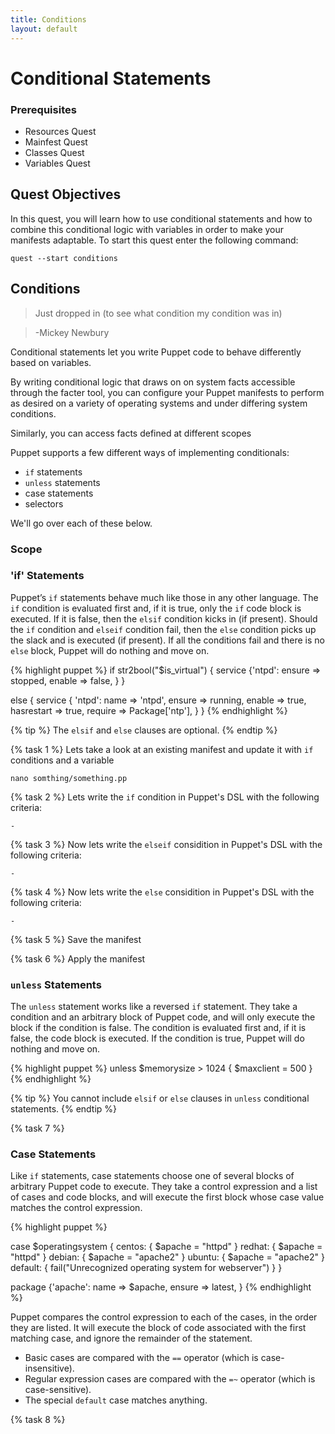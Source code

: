 ```yaml
---
title: Conditions
layout: default
---
```


# Conditional Statements

### Prerequisites

- Resources Quest
- Mainfest Quest
- Classes Quest
- Variables Quest

## Quest Objectives
In this quest, you will learn how to use conditional statements and how to combine this conditional logic with variables in order to make your manifests adaptable. To start this quest enter the following command:

	quest --start conditions

## Conditions

> Just dropped in (to see what condition my condition was in)

> -Mickey Newbury

Conditional statements let you write Puppet code to behave differently based on variables.

By writing conditional logic that draws on on system facts accessible through the facter tool, you can configure your Puppet manifests to perform as desired on a variety of operating systems and under differing system conditions.

Similarly, you can access facts defined at different scopes 

Puppet supports a few different ways of implementing conditionals:
 
 * `if` statements
 * `unless` statements
 * case statements
 * selectors
 
We'll go over each of these below.

### Scope 

### 'if' Statements

Puppet’s `if` statements behave much like those in any other language. The `if` condition is evaluated first and, if it is true, only the `if` code block is executed. If it is false, then the `elsif` condition kicks in (if present). Should the `if` condition and `elseif` condition fail, then the `else` condition picks up the slack and is executed (if present). If all the conditions fail and there is no `else` block, Puppet will do nothing and move on.

{% highlight puppet %}
if str2bool("$is_virtual") {
  service {'ntpd':
  ensure => stopped,
  enable => false,
  }
}

else {
  service { 'ntpd':
    name       => 'ntpd',
    ensure     => running,
    enable     => true,
    hasrestart => true,
    require    => Package['ntp'],
    }
}
{% endhighlight %}

{% tip %}
The `elsif` and `else` clauses are optional.
{% endtip %}

{% task 1 %}
Lets take a look at an existing manifest and update it with `if` conditions and a variable

	nano somthing/something.pp

{% task 2 %}
Lets write the `if` condition in Puppet's DSL with the following criteria:

	- 

{% task 3 %}
Now lets write the `elseif` considition in Puppet's DSL with the following criteria:

	- 

{% task 4 %}
Now lets write the `else` considition in Puppet's DSL with the following criteria:

	- 

{% task 5 %}
Save the manifest

{% task 6 %}
Apply the manifest


### `unless` Statements

The `unless` statement works like a reversed `if` statement. They take a condition and an arbitrary block of Puppet code, and will only execute the block if the condition is false. The condition is evaluated first and, if it is false, the code block is executed. If the condition is true, Puppet will do nothing and move on.

{% highlight puppet %}
unless $memorysize > 1024 {
  $maxclient = 500
}
{% endhighlight %}

{% tip %}
You cannot include `elsif` or `else` clauses in `unless` conditional statements.
{% endtip %}

{% task 7 %}


### Case Statements

Like `if` statements, case statements choose one of several blocks of arbitrary Puppet code to execute. They take a control expression and a list of cases and code blocks, and will execute the first block whose case value matches the control expression.

{% highlight puppet %}

case $operatingsystem {
  centos: { $apache = "httpd" }
  redhat: { $apache = "httpd" }
  debian: { $apache = "apache2" }
  ubuntu: { $apache = "apache2" }
  default: { fail("Unrecognized operating system for webserver") }
  }

package {'apache':
  name   => $apache,
  ensure => latest,
}
{% endhighlight %}

Puppet compares the control expression to each of the cases, in the order they are listed. It will execute the block of code associated with the first matching case, and ignore the remainder of the statement.

- Basic cases are compared with the `==` operator (which is case-insensitive).
- Regular expression cases are compared with the `=~` operator (which is case-sensitive).
- The special `default` case matches anything.

{% task 8 %}

